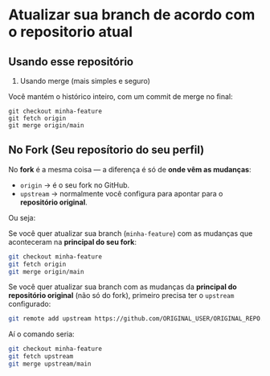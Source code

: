 # Atualizar sua branch de acordo com o repositorio atual

## Usando esse repositório

1. Usando merge (mais simples e seguro)

Você mantém o histórico inteiro, com um commit de merge no final:

```git
git checkout minha-feature
git fetch origin
git merge origin/main
```

## No Fork (Seu reposítorio do seu perfil)

No **fork** é a mesma coisa — a diferença é só de **onde vêm as mudanças**:

* `origin` → é o seu fork no GitHub.
* `upstream` → normalmente você configura para apontar para o **repositório original**.

Ou seja:

Se você quer atualizar sua branch (`minha-feature`) com as mudanças que aconteceram na **principal do seu fork**:

```bash
git checkout minha-feature
git fetch origin
git merge origin/main
```

Se você quer atualizar sua branch com as mudanças da **principal do repositório original** (não só do fork), primeiro precisa ter o `upstream` configurado:

```bash
git remote add upstream https://github.com/ORIGINAL_USER/ORIGINAL_REPO.git
```

Aí o comando seria:

```bash
git checkout minha-feature
git fetch upstream
git merge upstream/main
```

